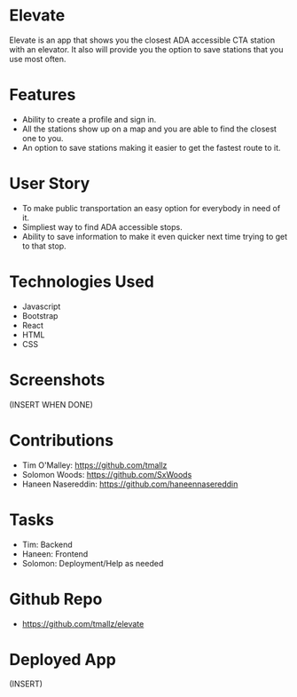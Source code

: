# Elevate

Elevate is an app that shows you the closest ADA accessible CTA station with an elevator. It also will provide you the option to save stations that you use most often.

# Features

- Ability to create a profile and sign in. 
- All the stations show up on a map and you are able to find the closest one to you.
- An option to save stations making it easier to get the fastest route to it.

# User Story

- To make public transportation an easy option for everybody in need of it.
- Simpliest way to find ADA accessible stops.
- Ability to save information to make it even quicker next time trying to get to that stop.

# Technologies Used

- Javascript
- Bootstrap
- React
- HTML
- CSS

# Screenshots

(INSERT WHEN DONE)

# Contributions

- Tim O'Malley: https://github.com/tmallz
- Solomon Woods: https://github.com/SxWoods
- Haneen Nasereddin: https://github.com/haneennasereddin

# Tasks

- Tim: Backend
- Haneen: Frontend
- Solomon: Deployment/Help as needed

# Github Repo

- https://github.com/tmallz/elevate

# Deployed App

(INSERT)
